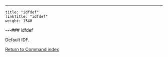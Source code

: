 ---
    title: "idfdef"
    linkTitle: "idfdef"
    weight: 1540
---### idfdef

Default IDF.

[Return to Command index](../../)
